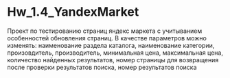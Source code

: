 # Hw_1.4_YandexMarket
Проект по тестированию страниц яндекс маркета с учитыванием особенностей обновления страниц.
В качестве параметров можно изменять:
наименование раздела каталога, 
наименование категории, 
произовдитель, 
производитель, 
минимальная цена, 
максимальная цена, 
количество найденных результатов, 
номер страницы для возвращения после проверки результатов поиска, 
номер результатов поиска
